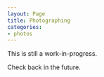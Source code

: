 ```yaml
---
layout: Page
title: Photographing
categories:
- photos
---
```


This is still a work-in-progress.

Check back in the future.
